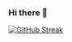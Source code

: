 ### Hi there 👋


[![GitHub Streak](https://github-readme-streak-stats.herokuapp.com/?user=DenverCoder1)](https://git.io/streak-stats)
